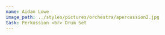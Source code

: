 ```yaml
---
name: Aidan Lowe
image_path: ../styles/pictures/orchestra/apercussion2.jpg
task: Perkussion <br> Drum Set 
---
```

